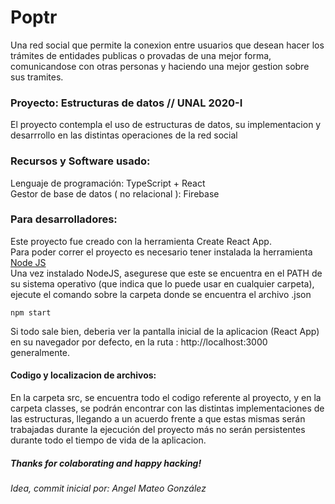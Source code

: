 # Poptr 
Una red social que permite la conexion entre usuarios que desean hacer los trámites de entidades publicas o provadas de una mejor forma, comunicandose con otras personas y haciendo una mejor gestion sobre sus tramites.

### Proyecto: Estructuras de datos // UNAL 2020-I
El proyecto contempla el uso de estructuras de datos, su implementacion y desarrrollo en las distintas operaciones de la red social

### Recursos y Software usado:
Lenguaje de programación: TypeScript + React 
<br/>
Gestor de base de datos ( no relacional ): Firebase
### Para desarrolladores:
Este proyecto fue creado con la herramienta Create React App.
<br/>
Para poder correr el proyecto es necesario tener instalada la herramienta <a href= "https://nodejs.org/es/"> Node JS </a>
<br/>
Una vez instalado NodeJS, asegurese que este se encuentra en el PATH de su sistema operativo (que indica que lo puede usar en cualquier carpeta), ejecute el comando sobre la carpeta donde se encuentra el archivo .json
``` 
npm start
```
Si todo sale bien, deberia ver la pantalla inicial de la aplicacion (React App) en su navegador por defecto, en la ruta : http://localhost:3000 generalmente. 

#### Codigo y localizacion de archivos:
En la carpeta src, se encuentra todo el codigo referente al proyecto, y en la carpeta classes, se podrán encontrar con las distintas implementaciones de las estructuras, llegando a un acuerdo frente a que estas mismas serán trabajadas durante la ejecución del proyecto más no serán persistentes durante todo el tiempo de vida de la aplicacion.

##### Thanks for colaborating and happy hacking!
###### Idea, commit inicial por: Angel Mateo González
